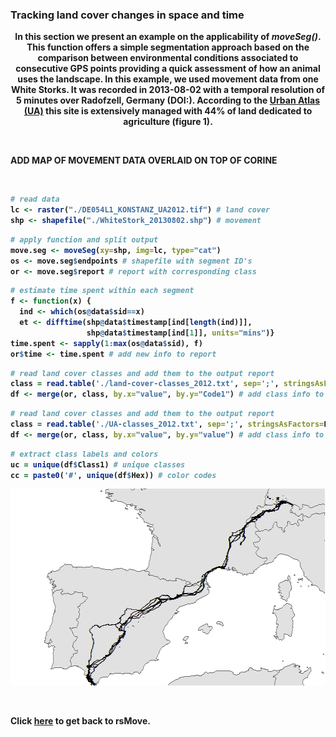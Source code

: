 ### Tracking land cover changes in space and time

<b>

<p align="center">
In this section we present an example on the applicability of <i>moveSeg()</i>. This function offers a simple segmentation approach based on the comparison between environmental conditions associated to consecutive GPS points providing a quick assessment of how an animal uses the landscape. In this example, we used movement data from one White Storks. It was recorded in 2013-08-02 with a temporal resolution of 5 minutes over Radofzell, Germany (DOI:). According to the <a href="http://land.copernicus.eu/local/urban-atlas/urban-atlas-2012/view">Urban Atlas (UA)</a> this site is extensively managed with 44% of land dedicated to agriculture (figure 1).
</p> 

<br>

ADD MAP OF MOVEMENT DATA OVERLAID ON TOP OF CORINE

<br>

<p align="center">

</p> 

```R
# read data
lc <- raster("./DE054L1_KONSTANZ_UA2012.tif") # land cover
shp <- shapefile("./WhiteStork_20130802.shp") # movement
```

```R
# apply function and split output
move.seg <- moveSeg(xy=shp, img=lc, type="cat")
os <- move.seg$endpoints # shapefile with segment ID's
or <- move.seg$report # report with corresponding class
```

```R
# estimate time spent within each segment
f <- function(x) {
  ind <- which(os@data$sid==x)
  et <- difftime(shp@data$timestamp[ind[length(ind)]], 
                 shp@data$timestamp[ind[1]], units="mins")}
time.spent <- sapply(1:max(os@data$sid), f)
or$time <- time.spent # add new info to report
```

```R
# read land cover classes and add them to the output report
class = read.table('./land-cover-classes_2012.txt', sep=';', stringsAsFactors=F)
df <- merge(or, class, by.x="value", by.y="Code1") # add class info to segMove() output
```

```R
# read land cover classes and add them to the output report
class = read.table('./UA-classes_2012.txt', sep=';', stringsAsFactors=F)
df <- merge(or, class, by.x="value", by.y="value") # add class info to segMove() output
```

```R
# extract class labels and colors
uc = unique(df$Class1) # unique classes
cc = paste0('#', unique(df$Hex)) # color codes

```

<p align="center"><img width="605" height="315" src="https://github.com/RRemelgado/README_data/blob/master/rsMove/Figure_2.jpg"></p>


<br>

Click  <a href="https://github.com/RRemelgado/rsMove/">here</a> to get back to rsMove.

<br>
